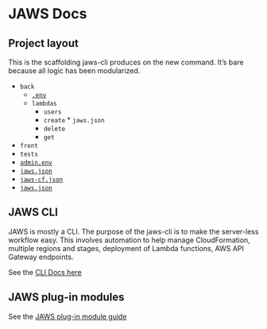 # JAWS Docs

## Project layout

This is the scaffolding jaws-cli produces on the new command.  It’s bare because all logic has been modularized.

* `back`
  *  [`.env`](./commands.md#env)
  *  `lambdas`
     *  `users`
       *  `create`
         *  `jaws.json`
       *  `delete`
       *  `get`
* `front`
* `tests`
* [`admin.env`](./admin-env.md)
* [`jaws.json`](./jaws-json.md)
* [`jaws-cf.json`](./jaws-cf-json.md)
* [`jaws.json`](./jaws-json.md)

## JAWS CLI

JAWS is mostly a CLI.  The purpose of the jaws-cli is to make the server-less workflow easy.  This involves automation to help manage CloudFormation, multiple regions and stages, deployment of Lambda functions, AWS API Gateway endpoints.

See the [CLI Docs here](./commands.md)

## JAWS plug-in modules

See the [JAWS plug-in module guide](./plugin-module-guide.md)
